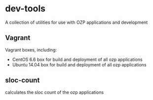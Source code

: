 dev-tools
========================
A collection of utilities for use with OZP applications and development

## Vagrant 
Vagrant boxes, including:

* CentOS 6.6 box for build and deployment of all ozp applications
* Ubuntu 14.04 box for build and deployment of all ozp applications

## sloc-count
calculates the sloc count of the ozp applications
